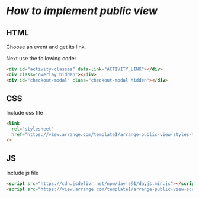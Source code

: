 # **_How to implement public view_**

## **HTML**

Сhoose an event and get its link.

Next use the following code:

```html
<div id="activity-classes" data-link="ACTIVITY_LINK"></div>
<div class="overlay hidden"></div>
<div id="checkout-modal" class="checkout-modal hidden"></div>
```

## **CSS**

Include css file

```html
<link
  rel="stylesheet"
  href="https://view.arrange.com/template1/arrange-public-view-styles-temp1.css"
/>
```

## **JS**

Include js file

```html
<script src="https://cdn.jsdelivr.net/npm/dayjs@1/dayjs.min.js"></script>
<script src="https://view.arrange.com/template1/arrange-public-view-scripts-temp1.js"></script>
```
